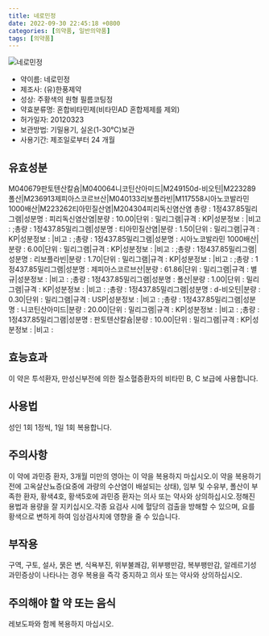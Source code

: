 ```yaml
---
title: 네로민정
date: 2022-09-30 22:45:18 +0800
categories: [의약품, 일반의약품]
tags: [의약품]
---
```

![네로민정](https://nedrug.mfds.go.kr/pbp/cmn/itemImageDownload/1NeFqpW1gi-)

- 약이름: 네로민정
- 제조사: (유)한풍제약
- 성상: 주황색의 원형 필름코팅정
- 약효분류명: 혼합비타민제(비타민AD 혼합제제를 제외)
- 허가일자: 20120323
- 보관방법: 기밀용기, 실온(1-30℃)보관
- 사용기간: 제조일로부터 24 개월
## 유효성분
M040679판토텐산칼슘|M040064니코틴산아미드|M249150d-비오틴|M223289폴산|M236913제피아스코르브산|M040133리보플라빈|M117558시아노코발라민 1000배산|M223262티아민질산염|M204304피리독신염산염
총량 : 1정437.85밀리그램|성분명 : 피리독신염산염|분량 : 10.00|단위 : 밀리그램|규격 : KP|성분정보 : |비고 : ;총량 : 1정437.85밀리그램|성분명 : 티아민질산염|분량 : 1.50|단위 : 밀리그램|규격 : KP|성분정보 : |비고 : ;총량 : 1정437.85밀리그램|성분명 : 시아노코발라민 1000배산|분량 : 6.00|단위 : 밀리그램|규격 : KP|성분정보 : |비고 : ;총량 : 1정437.85밀리그램|성분명 : 리보플라빈|분량 : 1.70|단위 : 밀리그램|규격 : KP|성분정보 : |비고 : ;총량 : 1정437.85밀리그램|성분명 : 제피아스코르브산|분량 : 61.86|단위 : 밀리그램|규격 : 별규|성분정보 : |비고 : ;총량 : 1정437.85밀리그램|성분명 : 폴산|분량 : 1.00|단위 : 밀리그램|규격 : KP|성분정보 : |비고 : ;총량 : 1정437.85밀리그램|성분명 : d-비오틴|분량 : 0.30|단위 : 밀리그램|규격 : USP|성분정보 : |비고 : ;총량 : 1정437.85밀리그램|성분명 : 니코틴산아미드|분량 : 20.00|단위 : 밀리그램|규격 : KP|성분정보 : |비고 : ;총량 : 1정437.85밀리그램|성분명 : 판토텐산칼슘|분량 : 10.00|단위 : 밀리그램|규격 : KP|성분정보 : |비고 :
## 효능효과
이 약은 투석환자, 만성신부전에 의한 질소혈증환자의 비타민 B, C 보급에 사용합니다.
## 사용법
성인 1회 1정씩, 1일 1회 복용합니다.
## 주의사항
이 약에 과민증 환자, 3개월 미만의 영아는 이 약을 복용하지 마십시오.이 약을 복용하기 전에 고옥살산뇨증(요중에 과량의 수산염이 배설되는 상태), 임부 및 수유부, 폴산이 부족한 환자, 황색4호, 황색5호에 과민증 환자는 의사 또는 약사와 상의하십시오.정해진 용법과 용량을 잘 지키십시오.각종 요검사 시에 혈당의 검출을 방해할 수 있으며, 요를 황색으로 변하게 하여 임상검사치에 영향을 줄 수 있습니다.
## 부작용
구역, 구토, 설사, 묽은 변, 식욕부진, 위부불쾌감, 위부팽만감, 복부팽만감, 알레르기성 과민증상이 나타나는 경우 복용을 즉각 중지하고 의사 또는 약사와 상의하십시오.
## 주의해야 할 약 또는 음식
레보도파와 함께 복용하지 마십시오.
